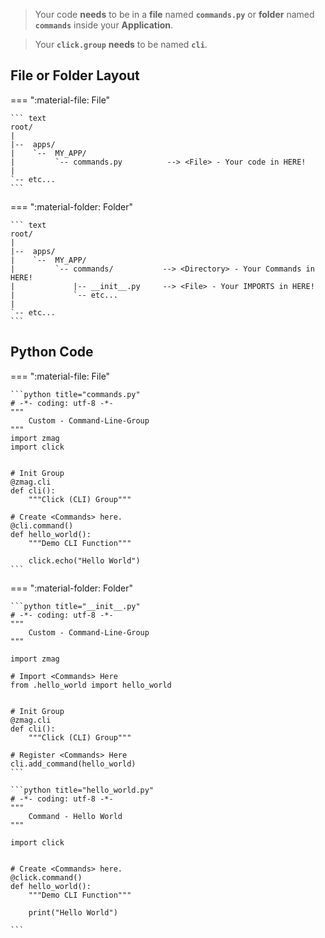 > Your code **needs** to be in a **file** named **`commands.py`** or **folder** named **`commands`** inside your **Application**.

> Your **`click.group`** **needs** to be named **`cli`**.

## File or Folder **Layout**

=== ":material-file: File"

    ``` text
    root/
    |
    |--  apps/
    |    `--  MY_APP/
    |         `-- commands.py          --> <File> - Your code in HERE!
    |
    `-- etc...
    ```

=== ":material-folder: Folder"

    ``` text
    root/
    |
    |--  apps/
    |    `--  MY_APP/
    |         `-- commands/           --> <Directory> - Your Commands in HERE!
    |             |-- __init__.py     --> <File> - Your IMPORTS in HERE!
    |             `-- etc...
    |
    `-- etc...
    ```

## Python **Code**

=== ":material-file: File"

    ```python title="commands.py"
    # -*- coding: utf-8 -*-
    """
        Custom - Command-Line-Group
    """
    import zmag
    import click


    # Init Group
    @zmag.cli
    def cli():
        """Click (CLI) Group"""

    # Create <Commands> here.
    @cli.command()
    def hello_world():
        """Demo CLI Function"""

        click.echo("Hello World")
    ```

=== ":material-folder: Folder"

    ```python title="__init__.py"
    # -*- coding: utf-8 -*-
    """
        Custom - Command-Line-Group
    """

    import zmag

    # Import <Commands> Here
    from .hello_world import hello_world


    # Init Group
    @zmag.cli
    def cli():
        """Click (CLI) Group"""

    # Register <Commands> Here
    cli.add_command(hello_world)
    ```

    ```python title="hello_world.py"
    # -*- coding: utf-8 -*-
    """
        Command - Hello World
    """

    import click


    # Create <Commands> here.
    @click.command()
    def hello_world():
        """Demo CLI Function"""

        print("Hello World")

    ```
